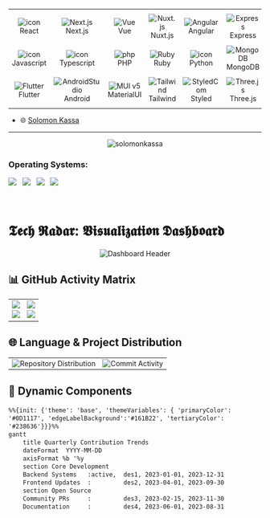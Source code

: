 <table align="center">
  <tr>
    <td align="center" width="90">
      <img src="https://techstack-generator.vercel.app/react-icon.svg" alt="icon" width="55" height="55" />
      <br>React
    </td>
    <td align="center" width="90">
      <img src="https://skillicons.dev/icons?i=nextjs" width="45" height="45" alt="Next.js" />
      <br>Next.js
    </td>
    <td align="center" width="90">
      <img src="https://skillicons.dev/icons?i=vue" width="45" height="45" alt="Vue" />
      <br>Vue
    </td>
    <td align="center" width="90">
      <img src="https://skillicons.dev/icons?i=nuxtjs" width="45" height="45" alt="Nuxt.js" />
      <br>Nuxt.js
    </td>
    <td align="center" width="90">
      <img src="https://skillicons.dev/icons?i=angular" width="45" height="45" alt="Angular" />
      <br>Angular
    </td>
    <td align="center" width="90">
      <img src="https://skillicons.dev/icons?i=express" width="45" height="45" alt="Express" />
      <br>Express
    </td>
    <td align="center" width="90">
      <img src="https://skillicons.dev/icons?i=laravel" width="45" height="45" alt="Laravel" />
      <br>Laravel
    </td>
    <td align="center" width="90">
      <img src="https://skillicons.dev/icons?i=rails" width="45" height="45" alt="rails" />
      <br>Rails
    </td>
    <td align="center" width="90">
      <img src="https://techstack-generator.vercel.app/django-icon.svg" alt="icon" width="55" height="55" />
      <br>Django
    </td>
    <td align="center" width="90">
      <img src="https://github.com/devicons/devicon/blob/master/icons/phoenix/phoenix-original-wordmark.svg" title="Phoenix" alt="Phoenix " width="45" height="45"/>
      <br>Phoenix
    </td>
  </tr>
  <tr>
    <td align="center" width="90">
      <img src="https://techstack-generator.vercel.app/js-icon.svg" alt="icon" width="55" height="55" />
      <br>Javascript
    </td>
    <td align="center" width="90">
      <img src="https://techstack-generator.vercel.app/ts-icon.svg" alt="icon" width="55" height="55" />
      <br>Typescript
    </td>
    <td align="center" width="90">
      <img src="https://skillicons.dev/icons?i=php" width="45" height="45" alt="php" />
      <br>PHP
    </td>
    <td align="center" width="90">
      <img src="https://skillicons.dev/icons?i=ruby" width="45" height="45" alt="Ruby" />
      <br>Ruby
    </td>
    <td align="center" width="90">
      <img src="https://techstack-generator.vercel.app/python-icon.svg" alt="icon" width="55" height="55" />
      <br>Python
    </td>
    <td align="center" width="90">
      <img src="https://skillicons.dev/icons?i=mongodb" width="45" height="45" alt="MongoDB" />
      <br>MongoDB
    </td>
    <td align="center" width="90">
      <img src="https://techstack-generator.vercel.app/mysql-icon.svg" alt="icon" width="55" height="55" />
      <br>MySQL
    </td>
    <td align="center" width="90">
      <img src="https://skillicons.dev/icons?i=postgres" width="45" height="45" alt="PostgreSQL" />
      <br>PostgreSQL
    </td>
    <td align="center" width="90">
      <img src="https://skillicons.dev/icons?i=sqlite" width="45" height="45" alt="SQLite" />
      <br>SQLite
    </td>
    <td align="center" width="90">
      <img src="https://skillicons.dev/icons?i=supabase" width="45" height="45" alt="Supabase" />
      <br>Supabase
    </td>
  </tr>
  <tr>
    <td align="center" width="90">
      <img src="https://skillicons.dev/icons?i=flutter" width="45" height="45" alt="Flutter" />
      <br>Flutter
    </td>
    <td align="center" width="90">
      <img src="https://skillicons.dev/icons?i=androidstudio" width="45" height="45" alt="AndroidStudio" />
      <br>Android
    </td>
    <td align="center" width="90">
      <img src="https://skillicons.dev/icons?i=materialui" width="45" height="45" alt="MUI v5" />
      <br>MaterialUI
    </td>
    <td align="center" width="90">
      <img src="https://skillicons.dev/icons?i=tailwind" width="45" height="45" alt="Tailwind" />
      <br>Tailwind
    </td>
    <td align="center" width="90">
      <img src="https://skillicons.dev/icons?i=styledcomponents" width="45" height="45" alt="StyledCom" />
      <br>Styled
    </td>
    <td align="center" width="90">
      <img src="https://skillicons.dev/icons?i=threejs" width="45" height="45" alt="Three.js" />
      <br>Three.js
    </td>
    <td align="center" width="90">
      <img src="https://github.com/kroim/profile/blob/master/icons/icon_nft.png?raw=true" height="45" >
      <br>NFT
    </td>
    <td align="center" width="90">
      <img src="https://github.com/kroim/profile/blob/master/icons/icon_defi.png?raw=true" height="45" >
      <br>DeFi
    </td>
    <td align="center" width="90">
      <img src="https://skillicons.dev/icons?i=solidity" width="45" height="45" alt="Solidity" />
      <br>Solidity
    </td>
    <td align="center" width="90">
      <img src="https://skillicons.dev/icons?i=rust" width="45" height="45" alt="Rust" />
      <br>Rust
    </td>
  </tr>
</table>

- 🌐 [Solomon Kassa](https://solomonkassa.et)  

---
<p align="center">
  <img src="https://komarev.com/ghpvc/?username=solomonkassa&label=Profile%20views&color=0e75b6&style=flat" alt="solomonkassa" />
</p>

<h3>Operating Systems: </h3>
<p>
<img src="https://img.shields.io/badge/Ubuntu-E95420?style=for-the-badge&logo=ubuntu&logoColor=white" />&nbsp;&nbsp;
<img src="https://img.shields.io/badge/Windows-0078D6?style=for-the-badge&logo=windows&logoColor=white" />&nbsp;&nbsp;
<img src="https://img.shields.io/badge/Linux-FCC624?style=for-the-badge&logo=linux&logoColor=black" />&nbsp;&nbsp;
<img src="https://img.shields.io/badge/Android-3DDC84?style=for-the-badge&logo=android&logoColor=white" />&nbsp;&nbsp;
</p>

<br/>

# 𝕿𝖊𝖈𝖍 𝕽𝖆𝖉𝖆𝖗: 𝖁𝖎𝖘𝖚𝖆𝖑𝖎𝖟𝖆𝖙𝖎𝖔𝖓 𝕯𝖆𝖘𝖍𝖇𝖔𝖆𝖗𝖉

<div align="center">
  
![Dashboard Header](https://readme-typing-svg.demolab.com?font=Fira+Code&size=26&duration=3000&pause=500&color=27DDB5&center=true&vCenter=true&width=800&height=50&lines=🚀+Dynamic+Profile+Analytics;📊+Real-time+Coding+Activity;)

</div>

## 📊 GitHub Activity Matrix

<table align="center">
  <tr>
    <td align="center" valign="top">
      <img src="https://github-readme-stats.vercel.app/api?username=solomonkassa&show_icons=true&theme=algolia&include_all_commits=true&count_private=true&hide_border=true&line_height=27&custom_title=Development+Activity" width="400"/>
      <br>
      <img src="https://github-readme-streak-stats.herokuapp.com/?user=solomonkassa&theme=algolia&hide_border=true&fire=DD2727&ring=52DD27&background=0D1117" width="400"/>
    </td>
    <td align="center" valign="top">
      <img src="https://github-readme-activity-graph.vercel.app/graph?username=solomonkassa&theme=react-dark&hide_border=true&area=true&custom_title=Contribution+Heatmap&radius=12" width="400"/>
      <br>
      <img src="https://github-profile-summary-cards.vercel.app/api/cards/productive-time?username=solomonkassa&theme=algolia&utcOffset=3&hide_border=true" width="400"/>
    </td>
  </tr>
</table>

## 🌐 Language & Project Distribution

<table align="center">
  <tr>
    <td align="center">
      <img src="https://github-profile-summary-cards.vercel.app/api/cards/repos-per-language?username=solomonkassa&theme=algolia&exclude=html,css,scss&hide_border=true" width="400" alt="Repository Distribution"/>
    </td>
    <td align="center">
      <img src="https://github-profile-summary-cards.vercel.app/api/cards/most-commit-language?username=solomonkassa&theme=algolia&hide_border=true" width="400" alt="Commit Activity"/>
    </td>
  </tr>
</table>

## 🚀 Dynamic Components

```mermaid
%%{init: {'theme': 'base', 'themeVariables': { 'primaryColor': '#0D1117', 'edgeLabelBackground':'#161B22', 'tertiaryColor': '#238636'}}}%%
gantt
    title Quarterly Contribution Trends
    dateFormat  YYYY-MM-DD
    axisFormat %b '%y
    section Core Development
    Backend Systems   :active,  des1, 2023-01-01, 2023-12-31
    Frontend Updates  :         des2, 2023-04-01, 2023-09-30
    section Open Source
    Community PRs     :         des3, 2023-02-15, 2023-11-30
    Documentation     :         des4, 2023-06-01, 2023-08-31
```
